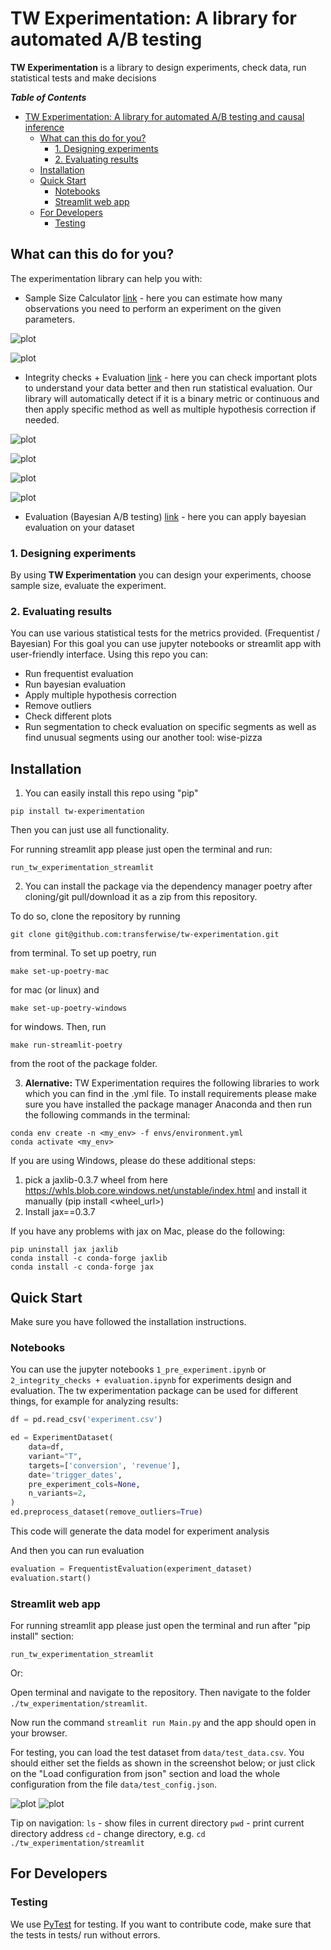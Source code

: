 # TW Experimentation: A library for automated A/B testing


**TW Experimentation** is a library to design experiments, check data, run statistical tests and make decisions

<summary><strong><em>Table of Contents</em></strong></summary>

- [TW Experimentation: A library for automated A/B testing and causal inference](#tw-experimentation-a-library-for-automated-ab-testing-and-causal-inference)
  - [What can this do for you?](#what-can-this-do-for-you)
    - [1. Designing experiments](#1-designing-experiments)
    - [2. Evaluating results](#2-evaluating-results)
  - [Installation](#installation)
  - [Quick Start](#quick-start)
    - [Notebooks](#notebooks)
    - [Streamlit web app](#streamlit-web-app)
  - [For Developers](#for-developers)
    - [Testing](#testing)

 ## What can this do for you?

The experimentation library can help you with:
- Sample Size Calculator  [link](https://github.com/transferwise/tw-experimentation/blob/main/notebooks/1_pre_experiment.ipynb) - here you can estimate how many observations you need to perform an experiment on the given parameters.

![plot](https://github.com/transferwise/tw-experimentation/blob/main/docs/images/sample_size_notebook_1.png?raw=True)

![plot](https://github.com/transferwise/tw-experimentation/blob/main/docs/images/sample_size_notebook_2.png?raw=True)

- Integrity checks + Evaluation [link](https://github.com/transferwise/tw-experimentation/blob/main/notebooks/2_integrity_checks%20%2B%20evaluation.ipynb) - here you can check important plots to understand your data better and then run statistical evaluation. Our library will automatically detect if it is a binary metric or continuous and then apply specific method as well as multiple hypothesis correction if needed.

![plot](https://github.com/transferwise/tw-experimentation/blob/main/docs/images/integrity_checks_notebook_1.png?raw=True)

![plot](https://github.com/transferwise/tw-experimentation/blob/main/docs/images/integrity_checks_notebook_2.png?raw=True)

![plot](https://github.com/transferwise/tw-experimentation/blob/main/docs/images/evaluation_notebook_1.png?raw=True)

![plot](https://github.com/transferwise/tw-experimentation/blob/main/docs/images/evaluation_notebook_2.png?raw=True)

- Evaluation (Bayesian A/B testing) [link](https://github.com/transferwise/tw-experimentation/blob/main/notebooks/2a_evaluation_bayesian.ipynb) - here you can apply bayesian evaluation on your dataset

### 1. Designing experiments
By using **TW Experimentation** you can design your experiments, choose sample size, evaluate the experiment.


### 2. Evaluating results
You can use various statistical tests for the metrics provided. (Frequentist / Bayesian)
For this goal you can use jupyter notebooks or streamlit app with user-friendly interface.
Using this repo you can:
- Run frequentist evaluation
- Run bayesian evaluation
- Apply multiple hypothesis correction
- Remove outliers
- Check different plots
- Run segmentation to check evaluation on specific segments as well as find unusual segments using our another tool: wise-pizza


## Installation

1. You can easily install this repo using "pip"
```
pip install tw-experimentation
```

Then you can just use all functionality.

For running streamlit app please just open the terminal and run:
```
run_tw_experimentation_streamlit
```

2. You can install the package  via the dependency manager poetry after cloning/git pull/download it as a zip from this repository.

To do so, clone the repository by running
```
git clone git@github.com:transferwise/tw-experimentation.git
```
from terminal.
To set up poetry, run
```
make set-up-poetry-mac
```
for mac (or linux) and
```
make set-up-poetry-windows
```
for windows.
Then, run
```
make run-streamlit-poetry
```
from the root of the package folder.

3. **Alernative:** TW Experimentation requires the following libraries to work which you can find in the .yml file. To install requirements please make sure you have installed the package manager Anaconda and then run the following commands in the terminal:

```
conda env create -n <my_env> -f envs/environment.yml
conda activate <my_env>
```

If you are using Windows, please do these additional steps:

1. pick a jaxlib-0.3.7 wheel from here https://whls.blob.core.windows.net/unstable/index.html and install it manually (pip install <wheel_url>)
2. Install jax==0.3.7

If you have any problems with jax on Mac, please do the following:
```
pip uninstall jax jaxlib
conda install -c conda-forge jaxlib
conda install -c conda-forge jax
```

## Quick Start

Make sure you have followed the installation instructions.

### Notebooks
You can use the jupyter notebooks `1_pre_experiment.ipynb` or `2_integrity_checks + evaluation.ipynb` for experiments design and evaluation.
The tw experimentation package can be used for different things, for example for analyzing results:

```Python
df = pd.read_csv('experiment.csv')

ed = ExperimentDataset(
    data=df,
    variant="T",
    targets=['conversion', 'revenue'],
    date='trigger_dates',
    pre_experiment_cols=None,
    n_variants=2,
)
ed.preprocess_dataset(remove_outliers=True)
```

This code will generate the data model for experiment analysis

And then you can run evaluation

```Python
evaluation = FrequentistEvaluation(experiment_dataset)
evaluation.start()
```

### Streamlit web app

For running streamlit app please just open the terminal and run after "pip install" section:
```
run_tw_experimentation_streamlit
```

Or:

Open terminal and navigate to the repository.
Then navigate to the folder `./tw_experimentation/streamlit`.

Now run the command `streamlit run Main.py` and the app should open in your browser.

For testing, you can load the test dataset from `data/test_data.csv`. You should either set the fields as shown in the 
screenshot below; or just click on the "Load configuration from json" section and load the whole 
configuration from the file `data/test_config.json`.

![plot](https://github.com/transferwise/tw-experimentation/blob/main/docs/images/data_loading_streamlit.png?raw=True)
![plot](https://github.com/transferwise/tw-experimentation/blob/main/docs/images/evaluation_streamlit.png?raw=True)

Tip on navigation:
`ls` - show files in current directory
`pwd` - print current directory address
`cd` - change directory, e.g. `cd ./tw_experimentation/streamlit`

## For Developers
### Testing
We use [PyTest](https://docs.pytest.org/) for testing. If you want to contribute code, make sure that the tests in tests/ run without errors.
